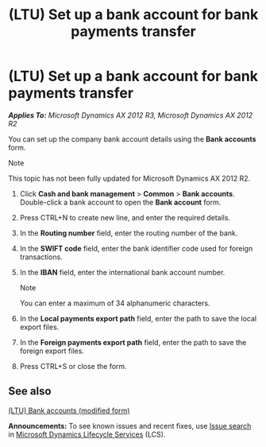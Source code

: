 ﻿---
title: (LTU) Set up a bank account for bank payments transfer
TOCTitle: (LTU) Set up a bank account for bank payments transfer
ms:assetid: 89478d32-1eae-4153-8d08-2f739cd591e0
ms:mtpsurl: https://technet.microsoft.com/en-us/library/JJ665134(v=AX.60)
ms:contentKeyID: 49386714
ms.date: 04/18/2014
mtps_version: v=AX.60
---

# (LTU) Set up a bank account for bank payments transfer 


_**Applies To:** Microsoft Dynamics AX 2012 R3, Microsoft Dynamics AX 2012 R2_

You can set up the company bank account details using the **Bank accounts** form.


> [!NOTE]
> <P>This topic has not been fully updated for Microsoft Dynamics AX 2012 R2.</P>



1.  Click **Cash and bank management** \> **Common** \> **Bank accounts**. Double-click a bank account to open the **Bank account** form.

2.  Press CTRL+N to create new line, and enter the required details.

3.  In the **Routing number** field, enter the routing number of the bank.

4.  In the **SWIFT code** field, enter the bank identifier code used for foreign transactions.

5.  In the **IBAN** field, enter the international bank account number.
    

    > [!NOTE]
    > <P>You can enter a maximum of 34 alphanumeric characters.</P>



6.  In the **Local payments export path** field, enter the path to save the local export files.

7.  In the **Foreign payments export path** field, enter the path to save the foreign export files.

8.  Press CTRL+S or close the form.

## See also

[(LTU) Bank accounts (modified form)](https://technet.microsoft.com/en-us/library/jj665064\(v=ax.60\))

  
**Announcements:** To see known issues and recent fixes, use [Issue search](http://go.microsoft.com/fwlink/?linkid=389258) in [Microsoft Dynamics Lifecycle Services](http://go.microsoft.com/fwlink/?linkid=306505) (LCS).

